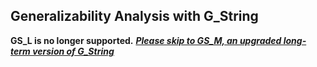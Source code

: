 ## Generalizability Analysis with G_String
**GS_L is no longer supported.**
[***Please skip to GS_M, an upgraded long-term version of G_String***]([https://github.com/G-String-Legacy/GS_MV](https://github.com/G-String-Legacy/GS_MV/wiki))
